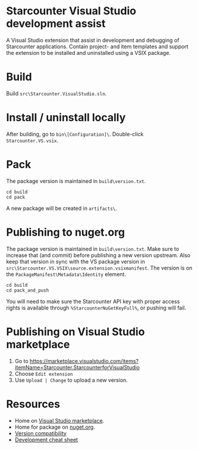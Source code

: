 # Starcounter Visual Studio development assist

A Visual Studio extension that assist in development and debugging of Starcounter applications. Contain project- and item templates and support the extension to be installed and uninstalled using a VSIX package.

# Build
Build `src\Starcounter.VisualStudio.sln`.

# Install / uninstall locally
After building, go to `bin\[Configuration]\`. Double-click `Starcounter.VS.vsix`.

# Pack
The package version is maintained in `build\version.txt`.

```
cd build
cd pack
```

A new package will be created in `artifacts\`.

# Publishing to nuget.org
The package version is maintained in `build\version.txt`. Make sure to increase that (and commit) before publishing a new version upstream. Also keep that version in sync with the VS package version in `src\Starcounter.VS.VSIX\source.extension.vsixmanifest`. The version is on the `PackageManifest\Metadata\Identity` element.

```
cd build
cd pack_and_push
```

You will need to make sure the Starcounter API key with proper access rights is available through `%StarcounterNuGetKeyFull%`, or pushing will fail.

# Publishing on Visual Studio marketplace
1. Go to https://marketplace.visualstudio.com/items?itemName=Starcounter.StarcounterforVisualStudio
2. Choose `Edit extension`
3. Use `Upload | Change` to upload a new version.

# Resources
* Home on [Visual Studio marketplace](https://marketplace.visualstudio.com/items?itemName=Starcounter.StarcounterforVisualStudio).
* Home for package on [nuget.org](https://www.nuget.org/packages/Starcounter.VisualStudio/).
* [Version compatibility](https://github.com/Starcounter/Starcounter.VisualStudio/wiki/Version-compatibility)
* [Development cheat sheet](https://github.com/Starcounter/Starcounter.VisualStudio/wiki/Development-cheat-sheet)

